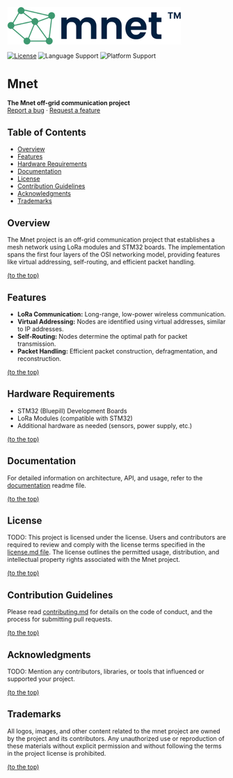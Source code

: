 
<a href="https://github.com/joba14/mnet">
	<img src="./logo.svg" alt="Logo" width="400">
</a>

[![License](https://img.shields.io/badge/license-<UNKNOWN>-brightgreen.svg?style=for-the-badge)](./license.md)
![Language Support](https://img.shields.io/badge/languages-C-brightgreen.svg?style=for-the-badge)
![Platform Support](https://img.shields.io/badge/platforms-<UNKNOWN>-brightgreen.svg?style=for-the-badge)


# Mnet
**The Mnet off-grid communication project**<br>[Report a bug](https://github.com/joba14/mnet/issues/new) · [Request a feature](https://github.com/joba14/mnet/issues/new)


## Table of Contents
- [Overview](#overview)
- [Features](#features)
- [Hardware Requirements](#hardware-requirements)
- [Documentation](#documentation)
- [License](#license)
- [Contribution Guidelines](#contribution-guidelines)
- [Acknowledgments](#acknowledgments)
- [Trademarks](#trademarks)


## Overview
The Mnet project is an off-grid communication project that establishes a mesh network using LoRa modules and STM32 boards. The implementation spans the first four layers of the OSI networking model, providing features like virtual addressing, self-routing, and efficient packet handling.

[(to the top)](#mnet)


## Features
- **LoRa Communication:** Long-range, low-power wireless communication.
- **Virtual Addressing:** Nodes are identified using virtual addresses, similar to IP addresses.
- **Self-Routing:** Nodes determine the optimal path for packet transmission.
- **Packet Handling:** Efficient packet construction, defragmentation, and reconstruction.

[(to the top)](#mnet)


## Hardware Requirements
- STM32 (Bluepill) Development Boards
- LoRa Modules (compatible with STM32)
- Additional hardware as needed (sensors, power supply, etc.)

[(to the top)](#mnet)


## Documentation
For detailed information on architecture, API, and usage, refer to the [documentation](docs/readme.md) readme file.

[(to the top)](#mnet)


## License
TODO: This project is licensed under the <UNKNOWN> license. Users and contributors are required to review and comply with the license terms specified in the [license.md file](./license.md). The license outlines the permitted usage, distribution, and intellectual property rights associated with the Mnet project.

[(to the top)](#mnet)


## Contribution Guidelines
Please read [contributing.md](./contributing.md) for details on the code of conduct, and the process for submitting pull requests.

[(to the top)](#mnet)


## Acknowledgments
TODO: Mention any contributors, libraries, or tools that influenced or supported your project.

[(to the top)](#mnet)


## Trademarks
All logos, images, and other content related to the mnet project are owned by the project and its contributors. Any unauthorized use or reproduction of these materials without explicit permission and without following the terms in the project license is prohibited.

[(to the top)](#mnet)
